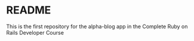 # README

This is the first repository for the alpha-blog app in the Complete Ruby on Rails Developer Course
